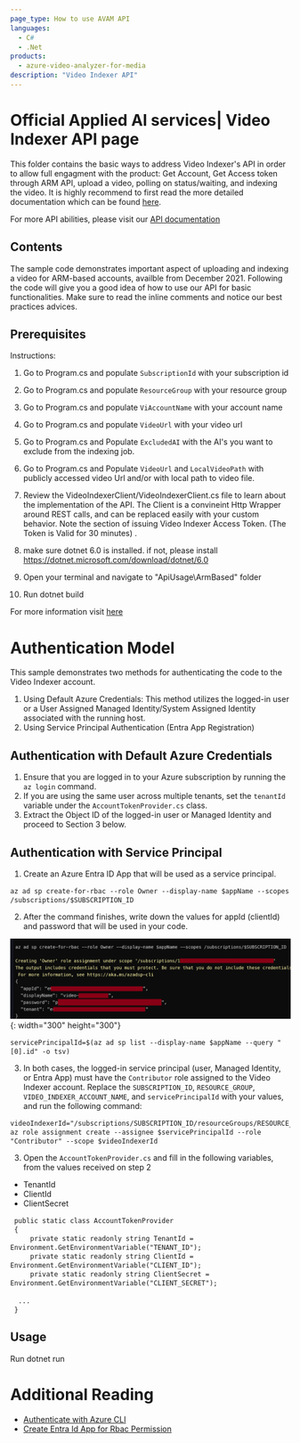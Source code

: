 ```yaml
---
page_type: How to use AVAM API
languages:
  - C#
  - .Net
products:
  - azure-video-analyzer-for-media
description: "Video Indexer API"
---
```


# Official Applied AI services| Video Indexer API page

<!--
Guidelines on README format: https://review.docs.microsoft.com/help/onboard/admin/samples/concepts/readme-template?branch=master

Guidance on onboarding samples to docs.microsoft.com/samples: https://review.docs.microsoft.com/help/onboard/admin/samples/process/onboarding?branch=master

Taxonomies for products and languages: https://review.docs.microsoft.com/new-hope/information-architecture/metadata/taxonomies?branch=master
-->

This folder contains the basic ways to address Video Indexer's API in order to allow full engagment with the product: Get Account, Get Access token through ARM API, upload a video, polling on status/waiting, and indexing the video.
It is highly recommend to first read the more detailed documentation which can be found [here](https://aka.ms/avam-arm-docs).

For more API abilities, please visit our [API documentation](https://api-portal.videoindexer.ai/)

## Contents

The sample code demonstrates important aspect of uploading and indexing a video for ARM-based accounts, availble from December 2021.
Following the code will give you a good idea of how to use our API for basic functionalities.
Make sure to read the inline comments and notice our best practices advices.

## Prerequisites

Instructions:

1. Go to Program.cs and populate `SubscriptionId` with your subscription id
2. Go to Program.cs and populate `ResourceGroup` with your resource group
3. Go to Program.cs and populate `ViAccountName` with your account name
4. Go to Program.cs and populate `VideoUrl` with your video url
5. Go to Program.cs and Populate `ExcludedAI` with the AI's you want to exclude from the indexing job.
6. Go to Program.cs and Populate `VideoUrl` and `LocalVideoPath` with publicly accessed video Url and/or with local path to video file.
7. Review the VideoIndexerClient/VideoIndexerClient.cs file to learn about the implementation of the API. The Client is a convineint Http Wrapper 
around REST calls, and can be replaced easily with your custom behavior.  Note the section of issuing Video Indexer Access Token.
(The Token is Valid for 30 minutes) .

8. make sure dotnet 6.0 is installed. if not, please install https://dotnet.microsoft.com/download/dotnet/6.0
9. Open your terminal and navigate to "ApiUsage\ArmBased" folder
10. Run dotnet build

For more information visit [here](https://docs.microsoft.com/en-us/azure/media-services/video-indexer/video-indexer-use-apis)

<!--
Outline the required components and tools that a user might need to have on their machine in order to run the sample. This can be anything from frameworks, SDKs, OS versions or IDE releases.
-->

# Authentication Model

This sample demonstrates two methods for authenticating the code to the Video Indexer account.

1. Using Default Azure Credentials: This method utilizes the logged-in user or a User Assigned Managed Identity/System Assigned Identity associated with the running host.
2. Using Service Principal Authentication (Entra App Registration)

## Authentication with Default Azure Credentials

1. Ensure that you are logged in to your Azure subscription by running the `az login` command.
2. If you are using the same user across multiple tenants, set the `tenantId` variable under the `AccountTokenProvider.cs` class.
3. Extract the Object ID of the logged-in user or Managed Identity and proceed to Section 3 below.

## Authentication with Service Principal

1. Create an Azure Entra ID App that will be used as a service principal.

```
az ad sp create-for-rbac --role Owner --display-name $appName --scopes /subscriptions/$SUBSCRIPTION_ID
```

2. After the command finishes, write down the values for appId (clientId) and password that will be used in your code.


![](entra_app.png){: width="300" height="300"}


```
servicePrincipalId=$(az ad sp list --display-name $appName --query "[0].id" -o tsv)
```

3. In both cases, the logged-in service principal (user, Managed Identity, or Entra App) must have the `Contributor` role assigned to the Video Indexer account. Replace the `SUBSCRIPTION_ID`, `RESOURCE_GROUP`, `VIDEO_INDEXER_ACCOUNT_NAME`, and `servicePrincipalId` with your values, and run the following command:

```
videoIndexerId="/subscriptions/SUBSCRIPTION_ID/resourceGroups/RESOURCE_GROUP/providers/Microsoft.VideoIndexer/accounts/VIDEO_INDEXER_ACCOUNT_NAME"
az role assignment create --assignee $servicePrincipalId --role "Contributor" --scope $videoIndexerId
```

3. Open the `AccountTokenProvider.cs` and fill in the following variables, from the values received on step 2

- TenantId 
- ClientId
- ClientSecret

```
 public static class AccountTokenProvider
 {
     private static readonly string TenantId = Environment.GetEnvironmentVariable("TENANT_ID");
     private static readonly string ClientId = Environment.GetEnvironmentVariable("CLIENT_ID");
     private static readonly string ClientSecret = Environment.GetEnvironmentVariable("CLIENT_SECRET");

  ...
 }
```

## Usage

Run dotnet run

# Additional Reading
- [Authenticate with Azure CLI](https://learn.microsoft.com/en-us/cli/azure/authenticate-azure-cli)
- [Create Entra Id App for Rbac Permission](https://learn.microsoft.com/en-us/entra/identity-platform/howto-create-service-principal-portal)



